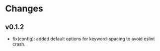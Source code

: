 # Changes

## v0.1.2

- fix(config): added default options for keyword-spacing to avoid eslint crash.
